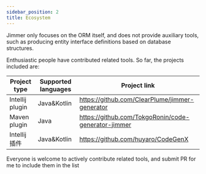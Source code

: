 ```yaml
---
sidebar_position: 2
title: Ecosystem
---
```


Jimmer only focuses on the ORM itself, and does not provide auxiliary tools, such as producing entity interface definitions based on database structures.

Enthusiastic people have contributed related tools. So far, the projects included are:

|Project type|Supported languages|Project link|
|---|---|---|
|Intellij plugin|Java&Kotlin|https://github.com/ClearPlume/jimmer-generator|
|Maven plugin|Java|https://github.com/TokgoRonin/code-generator-jimmer|
|Intellij插件|Java&Kotlin|https://github.com/huyaro/CodeGenX|

Everyone is welcome to actively contribute related tools, and submit PR for me to include them in the list